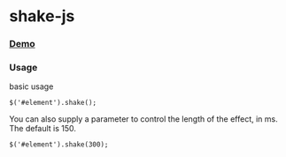 
# shake-js

### [Demo](https://moulson.github.io/shake-js/demo.html)

### Usage
basic usage

    $('#element').shake();

You can also supply a parameter to control the length of the effect, in ms. The default is 150.

    $('#element').shake(300);
